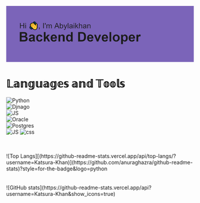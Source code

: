 ![](https://github.com/Katsura-Khan/Katsura-Khan/blob/main/header.png)
<h1>𝕃𝕒𝕟𝕘𝕦𝕒𝕘𝕖𝕤 𝕒𝕟𝕕 𝕋𝕠𝕠𝕝𝕤</h1>

![Python](https://img.shields.io/badge/-PYTHON-090909??style=for-the-badge&logo=python)
<br>
![Djnago](https://img.shields.io/badge/-DJANGO-090909??style=for-the-badge&logo=django)
<br>
![JS](https://img.shields.io/badge/-JavaScript-090909??style=for-the-badge&logo=javascript)
<br>
![Oracle](https://img.shields.io/badge/-ORACLE-090909??style=for-the-badge&logo=oracle)
<br>
![Postgres](https://img.shields.io/badge/-POSTGRESS-090909?style=for-the-badge&logo=postgresql)
<br>
![JS](https://img.shields.io/badge/-HTML-090909??style=for-the-badge&logo=HyperTextMarkupLanguage)
![css](https://img.shields.io/badge/-CSS-090909??style=for-the-badge&logo=CSS)



<br>
<br>
![Top Langs][(https://github-readme-stats.vercel.app/api/top-langs/?username=Katsura-Khan)](https://github.com/anuraghazra/github-readme-stats)?style=for-the-badge&logo=python
<br>
<br>
<br>
![GitHub stats](https://github-readme-stats.vercel.app/api?username=Katsura-Khan&show_icons=true)  


